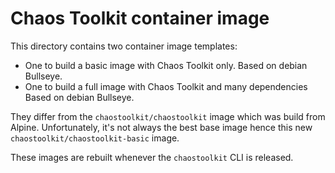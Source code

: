# Chaos Toolkit container image

This  directory contains two container image templates:

* One to build a basic image with Chaos Toolkit only. Based on debian Bullseye.
* One to build a full image with Chaos Toolkit and many dependencies 
  Based on debian Bullseye.

They differ from the `chaostoolkit/chaostoolkit` image which was build from
Alpine. Unfortunately, it's not always the best base image hence this new
`chaostoolkit/chaostoolkit-basic` image.

These images are rebuilt whenever the `chaostoolkit` CLI is released.